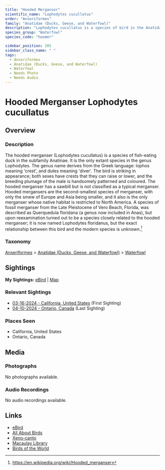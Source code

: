 ```yaml
---
title: "Hooded Merganser"
scientific_name: "Lophodytes cucullatus"
order: "Anseriformes"
family: "Anatidae (Ducks, Geese, and Waterfowl)"
description: "Lophodytes cucullatus is a species of bird in the Anatidae (Ducks, Geese, and Waterfowl) family. It has been observed 3 times."
species_group: "Waterfowl"
species_code: "hoomer"

sidebar_position: 205
sidebar_class_name: " "
tags: 
  - Anseriformes
  - Anatidae (Ducks, Geese, and Waterfowl)
  - Waterfowl
  - Needs Photo
  - Needs Audio
---
```


# Hooded Merganser <span className='sci_name'>Lophodytes cucullatus</span>

## Overview

### Description
The hooded merganser (Lophodytes cucullatus) is a species of fish-eating duck in the subfamily Anatinae. It is the only extant species in the genus Lophodytes. The genus name derives from the Greek language: lophos meaning 'crest', and dutes meaning 'diver'. The bird is striking in appearance; both sexes have crests that they can raise or lower, and the breeding plumage of the male is handsomely patterned and coloured. The hooded merganser has a sawbill but is not classified as a typical merganser.
Hooded mergansers are the second-smallest species of merganser, with only the smew of Europe and Asia being smaller, and it also is the only merganser whose native habitat is restricted to North America.
A species of fossil merganser from the Late Pleistocene of Vero Beach, Florida, was described as Querquedula floridana (a genus now included in Anas), but upon reexamination turned out to be a species closely related to the hooded merganser; it is now named Lophodytes floridanus, but the exact relationship between this bird and the modern species is unknown.[^1]

[^1]: https://en.wikipedia.org/wiki/Hooded_merganser

### Taxonomy
[Anseriformes](/tags/anseriformes) > [Anatidae (Ducks, Geese, and Waterfowl)](/tags/anatidae-ducks-geese-and-waterfowl) > [Waterfowl](/tags/waterfowl)


## Sightings

**My Sightings:** [eBird](https://ebird.org/lifelist?r=world&time=life&spp=hoomer) | [Map](/map?species_code=hoomer)

### Relevant Sightings

* [03-16-2024 - California, United States](https://ebird.org/checklist/S165048752) (First Sighting)
* [04-10-2024 - Ontario, Canada](https://ebird.org/checklist/S168071122) (Last Sighting)

### Places Seen

* California, United States
* Ontario, Canada



## Media
### Photographs
No photographs available.

### Audio Recordings
No audio recordings available.

## Links
* [eBird](https://ebird.org/species/hoomer) 
* [All About Birds](https://www.allaboutbirds.org/guide/hoomer) 
* [Xeno-canto](https://www.xeno-canto.org/species/lophodytes-cucullatus) 
* [Macaulay Library](https://search.macaulaylibrary.org/catalog?taxonCode=hoomer&sort=rating_rank_desc)
* [Birds of the World](https://birdsoftheworld.org/bow/species/hoomer)
